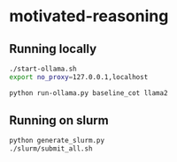 # motivated-reasoning

## Running locally

```bash
./start-ollama.sh
export no_proxy=127.0.0.1,localhost

python run-ollama.py baseline_cot llama2
```

## Running on slurm

```bash
python generate_slurm.py
./slurm/submit_all.sh
```